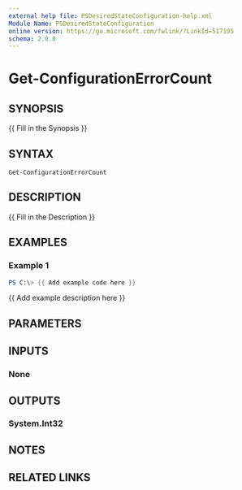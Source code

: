 ```yaml
---
external help file: PSDesiredStateConfiguration-help.xml
Module Name: PSDesiredStateConfiguration
online version: https://go.microsoft.com/fwlink/?LinkId=517195
schema: 2.0.0
---
```


# Get-ConfigurationErrorCount

## SYNOPSIS
{{ Fill in the Synopsis }}

## SYNTAX

```
Get-ConfigurationErrorCount
```

## DESCRIPTION
{{ Fill in the Description }}

## EXAMPLES

### Example 1
```powershell
PS C:\> {{ Add example code here }}
```

{{ Add example description here }}

## PARAMETERS

## INPUTS

### None

## OUTPUTS

### System.Int32

## NOTES

## RELATED LINKS
